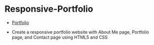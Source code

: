 # Responsive-Portfolio

- [Portfolio](https://dt1993.github.io/Responsive-Portfolio/)

* Create a responsive portfolio website with About Me page, Portfolio page, and Contact page using HTML5 and CSS
